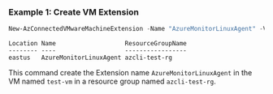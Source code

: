 ### Example 1: Create VM Extension
```powershell
New-AzConnectedVMwareMachineExtension -Name "AzureMonitorLinuxAgent" -VirtualMachineName "test-vm" -ResourceGroupName "azcli-test-rg" -SubscriptionId "204898ee-cd13-4332-b9d4-55ca5c25496d" -Location "eastus" -PropertiesType "AzureMonitorLinuxAgent" -Publisher "Microsoft.Azure.Monitor"
```

```output
Location Name                   ResourceGroupName
-------- ----                   -----------------
eastus   AzureMonitorLinuxAgent azcli-test-rg
```

This command create the Extension name `AzureMonitorLinuxAgent` in the VM named `test-vm` in a resource group named `azcli-test-rg`.